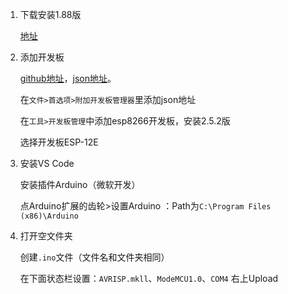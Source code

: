 1. 下载安装1.88版

   [地址](https://www.arduino.cc/en/Main/Software?setlang=cn)

2. 添加开发板

   [github地址](https://github.com/esp8266/esp8266.github.io/tree/master/stable)，[json地址](https://raw.githubusercontent.com/esp8266/esp8266.github.io/master/stable/package_esp8266com_index.json)。

   在`文件>首选项>附加开发板管理器`里添加json地址

   在`工具>开发板管理`中添加esp8266开发板，安装2.5.2版

   选择开发板ESP-12E

3. 安装VS Code

   安装插件Arduino（微软开发）

   点Arduino扩展的齿轮>设置Arduino ：Path为`C:\Program Files (x86)\Arduino`

4. 打开空文件夹

   创建`.ino`文件（文件名和文件夹相同）

   在下面状态栏设置：`AVRISP.mkll`、`ModeMCU1.0`、`COM4`
   右上Upload